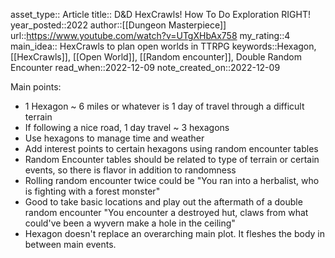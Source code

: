 asset_type:: Article
title:: D&D HexCrawls! How To Do Exploration RIGHT!
year_posted::2022
author::[[Dungeon Masterpiece]]
url::https://www.youtube.com/watch?v=UTgXHbAx758
my_rating::4
main_idea:: HexCrawls to plan open worlds in TTRPG
keywords::Hexagon, [[HexCrawls]], [[Open World]], [[Random encounter]], Double Random Encounter
read_when::2022-12-09
note_created_on::2022-12-09


Main points:
* 1 Hexagon ~ 6 miles or whatever is 1 day of travel through a difficult terrain
* If following a nice road, 1 day travel ~ 3 hexagons
* Use hexagons to manage time and weather
* Add interest points to certain hexagons using random encounter tables
* Random Encounter tables should be related to type of terrain or certain events, so there is flavor in addition to randomness
* Rolling random encounter twice could be "You ran into a herbalist, who is fighting with a forest monster"
* Good to take basic locations and play out the aftermath of a double random encounter "You encounter a destroyed hut, claws from what could've been a wyvern make a hole in the ceiling"
* Hexagon doesn't replace an overarching main plot. It fleshes the body in between main events.

